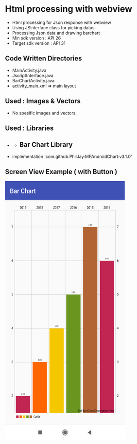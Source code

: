 # Html processing with webview
* Html processing for Json response with webview
* Using JSInterface class for picking datas
* Processing Json data and drawing barchart
* Min sdk version : API 26
* Target sdk version : API 31

## Code Written Directories 
* MainActivity.java
* JscriptInterface.java
* BarChartActivity.java
* activity_main.xml => main layout

## Used : Images & Vectors
* No spesific images and vectors.

## Used : Libraries
  * * ## Bar Chart Library
* implementation 'com.github.PhilJay:MPAndroidChart:v3.1.0'

## Screen View Example ( with Button )
<img src="https://github.com/mkiziltay/Html_processing_with_webview/blob/master/chart.png" alt = "Sample Screenview" width=394 height=851>

